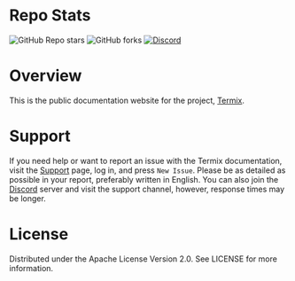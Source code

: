 # Repo Stats

![GitHub Repo stars](https://img.shields.io/github/stars/Termix-SSH/Docs?style=flat&label=Stars)
![GitHub forks](https://img.shields.io/github/forks/Termix-SSH/Docs?style=flat&label=Forks)
<a href="https://discord.gg/jVQGdvHDrf"><img alt="Discord" src="https://img.shields.io/discord/1347374268253470720"></a>

# Overview
This is the public documentation website for the project, [Termix](https://github.com/LukeGus/Termix).

# Support

If you need help or want to report an issue with the Termix documentation, visit the [Support](https://github.com/Termix-SSH/Support/issues) page, log in, and press `New Issue`.
Please be as detailed as possible in your report, preferably written in English. You can also join the [Discord](https://discord.gg/jVQGdvHDrf) server and visit the support
channel, however, response times may be longer.

# License
Distributed under the Apache License Version 2.0. See LICENSE for more information.

